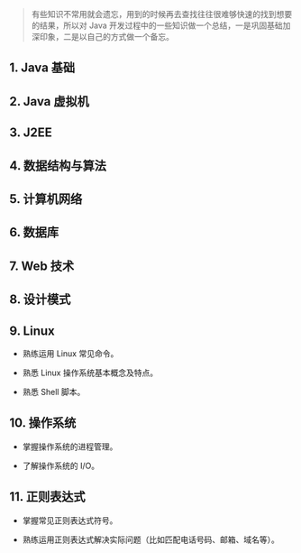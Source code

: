 > 有些知识不常用就会遗忘，用到的时候再去查找往往很难够快速的找到想要的结果，所以对 Java 开发过程中的一些知识做一个总结，一是巩固基础加深印象，二是以自己的方式做一个备忘。

## 1. Java 基础

## 2. Java 虚拟机

## 3. J2EE

## 4. 数据结构与算法

## 5. 计算机网络

## 6. 数据库



## 7. Web 技术



## 8. 设计模式



## 9. Linux

- 熟练运用 Linux 常见命令。

- 熟悉 Linux 操作系统基本概念及特点。

- 熟悉 Shell 脚本。

## 10. 操作系统

- 掌握操作系统的进程管理。

- 了解操作系统的 I/O。

## 11. 正则表达式

- 掌握常见正则表达式符号。

- 熟练运用正则表达式解决实际问题（比如匹配电话号码、邮箱、域名等）。


